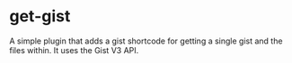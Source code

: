 get-gist
========

A simple plugin that adds a gist shortcode for getting a single gist and the files within. It uses the Gist V3 API.
